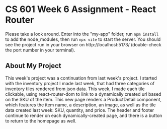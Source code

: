 # CS 601 Week 6 Assignment - React Router

Please take a look around. Enter into the "my-app" folder, run `npm install` to add the node_modules, then run `npx vite` to start the server. You should see the project run in your browser on http://localhost:5173/ (double-check the port number in your terminal).

## About My Project

This week's project was a continuation from last week's project. I started with the inventory project I made last week, that had three categories of inventory tiles rendered from json data. This week, I made each tile clickable, using react-router-dom to link to a dynamically created url based on the SKU of the item. This new page renders a ProductDetail component, which features the item name, a description, an image, as well as the tile data created last week: SKU, quantity, and price. The header and footer continue to render on each dynamically-created page, and there is a button to return to the homepage as well. 